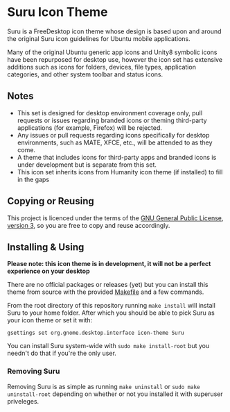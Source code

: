 Suru Icon Theme
================

Suru is a FreeDesktop icon theme whose design is based upon and around the original Suru icon guidelines for Ubuntu mobile applications.

Many of the original Ubuntu generic app icons and Unity8 symbolic icons have been repurposed for desktop use, however the icon set has extensive additions such as icons for folders, devices, file types, application categories, and other system toolbar and status icons.

## Notes

 - This set is designed for desktop environment coverage only, pull requests or issues regarding branded icons or theming third-party applications (for example, Firefox) will be rejected.
 - Any issues or pull requests regarding icons specifically for desktop environments, such as MATE, XFCE, etc., will be attended to as they come.
 - A theme that includes icons for third-party apps and branded icons is under development but is separate from this set.
 - This icon set inherits icons from Humanity icon theme (if installed) to fill in the gaps

## Copying or Reusing

This project is licenced under the terms of the [GNU General Public License, version 3](https://www.gnu.org/licenses/gpl-3.0.txt), so you are free to copy and reuse accordingly.

## Installing & Using

**Please note: this icon theme is in development, it will not be a perfect experience on your desktop**

There are no official packages or releases (yet) but you can install this theme from source with the provided [Makefile](/Makefile) and a few commands.

From the root directory of this repository running `make install` will install Suru to your home folder. After which you should be able to pick Suru as your icon theme or set it with:

    gsettings set org.gnome.desktop.interface icon-theme Suru

You can install Suru system-wide with `sudo make install-root` but you needn't do that if you're the only user.

### Removing Suru

Removing Suru is as simple as running `make uninstall` or `sudo make uninstall-root` depending on whether or not you installed it with superuser priveleges.
